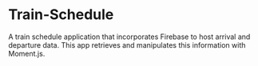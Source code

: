 # Train-Schedule
A train schedule application that incorporates Firebase to host arrival and departure data. This app retrieves and manipulates this information with Moment.js.
